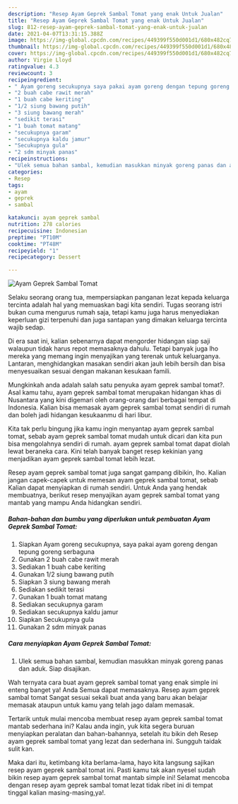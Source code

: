 ```yaml
---
description: "Resep Ayam Geprek Sambal Tomat yang enak Untuk Jualan"
title: "Resep Ayam Geprek Sambal Tomat yang enak Untuk Jualan"
slug: 812-resep-ayam-geprek-sambal-tomat-yang-enak-untuk-jualan
date: 2021-04-07T13:31:15.388Z
image: https://img-global.cpcdn.com/recipes/449399f550d001d1/680x482cq70/ayam-geprek-sambal-tomat-foto-resep-utama.jpg
thumbnail: https://img-global.cpcdn.com/recipes/449399f550d001d1/680x482cq70/ayam-geprek-sambal-tomat-foto-resep-utama.jpg
cover: https://img-global.cpcdn.com/recipes/449399f550d001d1/680x482cq70/ayam-geprek-sambal-tomat-foto-resep-utama.jpg
author: Virgie Lloyd
ratingvalue: 4.3
reviewcount: 3
recipeingredient:
- " Ayam goreng secukupnya saya pakai ayam goreng dengan tepung goreng serbaguna"
- "2 buah cabe rawit merah"
- "1 buah cabe keriting"
- "1/2 siung bawang putih"
- "3 siung bawang merah"
- "sedikit terasi"
- "1 buah tomat matang"
- "secukupnya garam"
- "secukupnya kaldu jamur"
- "Secukupnya gula"
- "2 sdm minyak panas"
recipeinstructions:
- "Ulek semua bahan sambal, kemudian masukkan minyak goreng panas dan aduk. Siap disajikan."
categories:
- Resep
tags:
- ayam
- geprek
- sambal

katakunci: ayam geprek sambal 
nutrition: 278 calories
recipecuisine: Indonesian
preptime: "PT10M"
cooktime: "PT48M"
recipeyield: "1"
recipecategory: Dessert

---
```



![Ayam Geprek Sambal Tomat](https://img-global.cpcdn.com/recipes/449399f550d001d1/680x482cq70/ayam-geprek-sambal-tomat-foto-resep-utama.jpg)

Selaku seorang orang tua, mempersiapkan panganan lezat kepada keluarga tercinta adalah hal yang memuaskan bagi kita sendiri. Tugas seorang istri bukan cuma mengurus rumah saja, tetapi kamu juga harus menyediakan keperluan gizi terpenuhi dan juga santapan yang dimakan keluarga tercinta wajib sedap.

Di era  saat ini, kalian sebenarnya dapat mengorder hidangan siap saji walaupun tidak harus repot memasaknya dahulu. Tetapi banyak juga lho mereka yang memang ingin menyajikan yang terenak untuk keluarganya. Lantaran, menghidangkan masakan sendiri akan jauh lebih bersih dan bisa menyesuaikan sesuai dengan makanan kesukaan famili. 



Mungkinkah anda adalah salah satu penyuka ayam geprek sambal tomat?. Asal kamu tahu, ayam geprek sambal tomat merupakan hidangan khas di Nusantara yang kini digemari oleh orang-orang dari berbagai tempat di Indonesia. Kalian bisa memasak ayam geprek sambal tomat sendiri di rumah dan boleh jadi hidangan kesukaanmu di hari libur.

Kita tak perlu bingung jika kamu ingin menyantap ayam geprek sambal tomat, sebab ayam geprek sambal tomat mudah untuk dicari dan kita pun bisa mengolahnya sendiri di rumah. ayam geprek sambal tomat dapat diolah lewat beraneka cara. Kini telah banyak banget resep kekinian yang menjadikan ayam geprek sambal tomat lebih lezat.

Resep ayam geprek sambal tomat juga sangat gampang dibikin, lho. Kalian jangan capek-capek untuk memesan ayam geprek sambal tomat, sebab Kalian dapat menyiapkan di rumah sendiri. Untuk Anda yang hendak membuatnya, berikut resep menyajikan ayam geprek sambal tomat yang mantab yang mampu Anda hidangkan sendiri.

<!--inarticleads1-->

##### Bahan-bahan dan bumbu yang diperlukan untuk pembuatan Ayam Geprek Sambal Tomat:

1. Siapkan  Ayam goreng secukupnya, saya pakai ayam goreng dengan tepung goreng serbaguna
1. Gunakan 2 buah cabe rawit merah
1. Sediakan 1 buah cabe keriting
1. Gunakan 1/2 siung bawang putih
1. Siapkan 3 siung bawang merah
1. Sediakan sedikit terasi
1. Gunakan 1 buah tomat matang
1. Sediakan secukupnya garam
1. Sediakan secukupnya kaldu jamur
1. Siapkan Secukupnya gula
1. Gunakan 2 sdm minyak panas




<!--inarticleads2-->

##### Cara menyiapkan Ayam Geprek Sambal Tomat:

1. Ulek semua bahan sambal, kemudian masukkan minyak goreng panas dan aduk. Siap disajikan.




Wah ternyata cara buat ayam geprek sambal tomat yang enak simple ini enteng banget ya! Anda Semua dapat memasaknya. Resep ayam geprek sambal tomat Sangat sesuai sekali buat anda yang baru akan belajar memasak ataupun untuk kamu yang telah jago dalam memasak.

Tertarik untuk mulai mencoba membuat resep ayam geprek sambal tomat mantab sederhana ini? Kalau anda ingin, yuk kita segera buruan menyiapkan peralatan dan bahan-bahannya, setelah itu bikin deh Resep ayam geprek sambal tomat yang lezat dan sederhana ini. Sungguh taidak sulit kan. 

Maka dari itu, ketimbang kita berlama-lama, hayo kita langsung sajikan resep ayam geprek sambal tomat ini. Pasti kamu tak akan nyesel sudah bikin resep ayam geprek sambal tomat mantab simple ini! Selamat mencoba dengan resep ayam geprek sambal tomat lezat tidak ribet ini di tempat tinggal kalian masing-masing,ya!.

